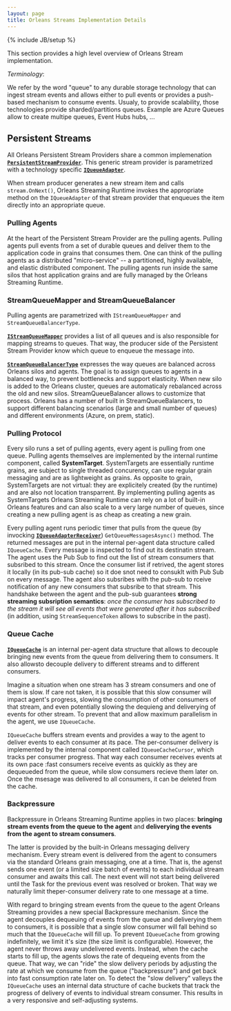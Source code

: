 ```yaml
---
layout: page
title: Orleans Streams Implementation Details
---
```

{% include JB/setup %}

This section provides a high level overview of Orleans Stream implementation.

*Terminology*:

We refer by the word "queue" to any durable storage technology that can ingest stream events and allows either to pull events or provides a push-based mechanism to consume events. Usualy, to provide scalability, those technologies provide sharded/partitions queues. Example are Azure Queues allow to create multipe queues, Event Hubs hubs, ... 


## Persistent Streams

All Orleans Persistent Stream Providers share a common implemenation [**`PersistentStreamProvider`**](https://github.com/dotnet/orleans/blob/master/src/Orleans/Streams/PersistentStreams/PersistentStreamProvider.cs).
This generic stream provider is parametrized with a technology specific [**`IQueueAdapter`**](https://github.com/dotnet/orleans/blob/master/src/Orleans/Streams/QueueAdapters/IQueueAdapter.cs).

When stream producer generates a new stream item and calls `stream.OnNext()`, 
Orleans Streaming Runtime invokes the appropriate method on the `IQueueAdapter` of that stream provider that
enqueues the item directly into an appropriate queue.

### Pulling Agents

At the heart of the Persistent Stream Provider are the pulling agents. 
Pulling agents pull events from a set of durable queues and deliver them to the application code in grains that consumes them.  One can think of the pulling agents as a distributed "micro-service" -- a partitioned, highly available, and elastic distributed component. 
The pulling agents run inside the same silos that host application grains and are fully managed by the Orleans Streaming Runtime.

### StreamQueueMapper and StreamQueueBalancer

Pulling agents are parametrized with `IStreamQueueMapper` and `StreamQueueBalancerType`. 

[**`IStreamQueueMapper`**](https://github.com/dotnet/orleans/blob/master/src/Orleans/Streams/QueueAdapters/IStreamQueueMapper.cs)
provides a list of all queues and is also responsible for mapping streams to queues.
That way, the producer side of the Persistent Stream Provider know which queue to enqueue the message into.

[**`StreamQueueBalancerType`**](https://github.com/dotnet/orleans/blob/master/src/Orleans/Streams/PersistentStreams/StreamQueueBalancerType.cs) 
expresses the way queues are balanced across Orleans silos and agents. 
The goal is to assign queues to agents in a balanced way, to prevent bottlenecks and support elasticity.
When new silo is added to the Orleans cluster, queues are automaticaly rebalanced across the old and new silos. 
StreamQueueBalancer allows to customize that process. Orleans has a number of built in StreamQueueBalancers, 
to support different balancing scenarios (large and small number of queues) and different environments (Azure, on prem, static).

### Pulling Protocol

Every silo runs a set of pulling agents, every agent is pulling from one queue. Pulling agents themselves are implemented by the internal runtime component, called **SystemTarget**. SystemTargets are essentially runtime grains, are subject to single threaded concurency, can use regular grain messaging and are as lightweight as grains. As opposite to grain, SystemTargets are not virtual: they are explicitely created (by the runtime) and are also not location transparrent. By implementing pulling agents as SystemTargets Orleans Streaming Runtime can rely on a lot of built-in Orleans features and can also scale to a very large number of queues, since creating a new pulling agent is as cheap as creating a new grain.

Every pulling agent runs periodic timer that pulls from the queue (by invocking [**`IQueueAdapterReceiver`**](https://github.com/dotnet/orleans/blob/master/src/Orleans/Streams/QueueAdapters/IQueueAdapterReceiver.cs)) `GetQueueMessagesAsync()` method. The returned messages are put in the internal per-agent data structure called `IQueueCache`. Every message is inspected to find out its destinatin stream. The agent uses the Pub Sub to find out the list of stream consumers that subsribed to this stream. Once the consumer list if retrived, the agent stores it locally (in its pub-sub cache) so it doe snot need to consuklt with Pub Sub on every message. The agent also subsribes with the pub-sub to rceive notification of any new consumers that subsribe to that stream.
This handshake between the agent and the pub-sub guarantees **strong streaming subsription semantics**: *once the consumer has subscribed to the stream it will see all events that were generated after it has subscribed* (in addition, using `StreamSequenceToken` allows to subscribe in the past).


### Queue Cache

[**`IQueueCache`**](https://github.com/dotnet/orleans/blob/master/src/Orleans/Streams/QueueAdapters/IQueueCache.cs) is an internal per-agent data structure that allows to decouple bringing new events from the queue from delivering them to consumers. It also allowsto decouple delivery to different streams and to different consumers.

Imagine a situation when one stream has 3 stream consumers and one of them is slow. If care not taken, it is possible that this slow consumer will impact agent's progress, slowing the consumption of other consumers of that stream, and even potentially slowing the dequieng and deliverying of events for other stream. To prevent that and allow maximum parallelism in the agent, we use `IQueueCache`.

`IQueueCache` buffers stream events and provides a way to the agent to deliver events to each consumer at its pace. The per-consumer delivery is implemented by the internal component called `IQueueCacheCursor`, which tracks per consumer progress. That way each consumer receives events at its own pace :fast consumers receive events as quickly as they are dequeueded from the queue, while slow consumers recieve them later on. Once the msesage was delivered to all consumers, it can be deleted from the cache.

### Backpressure

Backpressure in Orleans Streaming Runtime applies in two places: **bringing stream events from the queue to the agent** and **deliverying the events from the agent to stream consumers**.

The latter is provided by the built-in Orleans messaging delivery mechanism. Every stream event is delivered from the agent to consumers via the standard Orleans grain messaging, one at a time. That is, the agenst sends one event (or a limited size batch of events) to each individual stream consumer and awaits this call. The next event will not start being delivered until the Task for the previous event was resolved or broken. That way we naturally limit theper-consumer delivery rate to one message at a time.

With regard to bringing stream events from the queue to the agent Orleans Streaming provides a new special Backpressure mechanism. Since the agent decouples dequeuing of events from the queue and deliverying them to consumers, it is possible that a single slow consumer will fall behind so much that the `IQueueCache` will fill up. To prevent `IQueueCache` from growing indefinitely, we limit it's size (the size limit is configurable). However, the agent never throws away undelivered events. Instead, when the cache starts to fill up, the agents slows the rate of dequeing events from the queue. That way, we can "ride" the slow delivery periods by adjusting the rate at which we consume from the queue ("backpressure") and get back into fast consumption rate later on. To detect the "slow delivery" valleys the `IQueueCache` uses an internal data structure of cache buckets that track the progress of delivery of events to individual stream consumer. This results in a very responsive and self-adjusting systems.

